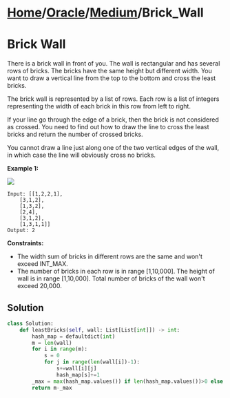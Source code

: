 # [Home](./../..)/[Oracle](./..)/[Medium](./)/Brick_Wall
<h1>Brick Wall</h1>

<p>
There is a brick wall in front of you. The wall is rectangular and has several rows of bricks. The bricks have the same height but different width. You want to draw a vertical line from the top to the bottom and cross the least bricks.

The brick wall is represented by a list of rows. Each row is a list of integers representing the width of each brick in this row from left to right.

If your line go through the edge of a brick, then the brick is not considered as crossed. You need to find out how to draw the line to cross the least bricks and return the number of crossed bricks.

You cannot draw a line just along one of the two vertical edges of the wall, in which case the line will obviously cross no bricks.

</p>

<b>Example 1:</b>

<img src="https://assets.leetcode.com/uploads/2018/10/12/brick_wall.png">

    Input: [[1,2,2,1],
        [3,1,2],
        [1,3,2],
        [2,4],
        [3,1,2],
        [1,3,1,1]]
    Output: 2
  
<b>Constraints:</b>

- The width sum of bricks in different rows are the same and won't exceed INT_MAX.
- The number of bricks in each row is in range [1,10,000]. The height of wall is in range [1,10,000]. Total number of bricks of the wall won't exceed 20,000.

<h2>Solution</h2>

```python
class Solution:
    def leastBricks(self, wall: List[List[int]]) -> int:
        hash_map = defaultdict(int)
        m = len(wall)
        for i in range(m):
            s = 0
            for j in range(len(wall[i])-1):
                s+=wall[i][j]
                hash_map[s]+=1
        _max = max(hash_map.values()) if len(hash_map.values())>0 else 0
        return m-_max
```
